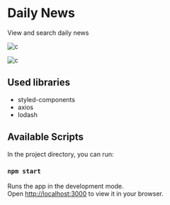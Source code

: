 # Daily News
View and search daily news

<a target='_blank'><img src='https://i.postimg.cc/YqVR654C/Screenshot-2023-07-29-at-19-14-24.png' border='0' alt='c'/></a>

<a target='_blank'><img src='https://i.postimg.cc/mDbyZRn8/Screenshot-2023-07-29-at-19-16-05.png' border='0' alt='c'/></a>

## Used libraries
- styled-components
- axios
- lodash

## Available Scripts

In the project directory, you can run:

### `npm start`

Runs the app in the development mode.\
Open [http://localhost:3000](http://localhost:3000) to view it in your browser.
